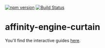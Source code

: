 [![npm version](https://badge.fury.io/js/affinity-engine-curtain.svg)](https://badge.fury.io/js/affinity-engine-curtain)
[![Build Status](https://travis-ci.org/affinity-engine/affinity-engine-curtain.svg?branch=master)](https://travis-ci.org/affinity-engine/affinity-engine-curtain)

# affinity-engine-curtain

You'll find the interactive guides [here](http://www.affinityengine.org/#/components/curtain).
